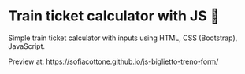 # Train ticket calculator with JS 🚂

Simple train ticket calculator with inputs using HTML, CSS (Bootstrap), JavaScript.

Preview at: https://sofiacottone.github.io/js-biglietto-treno-form/